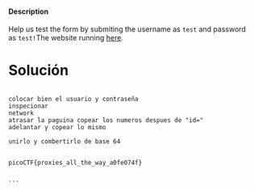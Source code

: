 
#### Description

Help us test the form by submiting the username as `test` and password as `test!`The website running [here](http://saturn.picoctf.net:60959/).


# Solución 

````

colocar bien el usuario y contraseña 
inspecionar
network
atrasar la paguina copear los numeros despues de "id=" 
adelantar y copear lo mismo 

unirlo y combertirlo de base 64


picoCTF{proxies_all_the_way_a0fe074f}


```